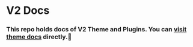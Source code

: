# V2 Docs

### This repo holds docs of V2 Theme and Plugins. You can [visit theme docs](https://vuepress-theme-hope.github.io/v2/) directly.:tada:
